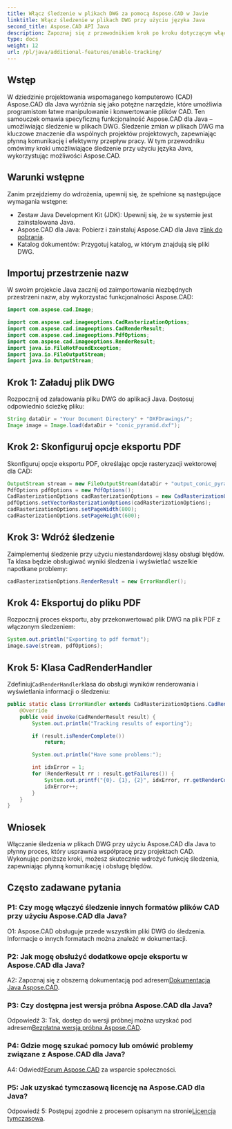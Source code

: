 ```yaml
---
title: Włącz śledzenie w plikach DWG za pomocą Aspose.CAD w Javie
linktitle: Włącz śledzenie w plikach DWG przy użyciu języka Java
second_title: Aspose.CAD API Java
description: Zapoznaj się z przewodnikiem krok po kroku dotyczącym włączania śledzenia plików DWG w Javie przy użyciu Aspose.CAD, zapewniając bezproblemową współpracę w projektach CAD.
type: docs
weight: 12
url: /pl/java/additional-features/enable-tracking/
---
```

## Wstęp

W dziedzinie projektowania wspomaganego komputerowo (CAD) Aspose.CAD dla Java wyróżnia się jako potężne narzędzie, które umożliwia programistom łatwe manipulowanie i konwertowanie plików CAD. Ten samouczek omawia specyficzną funkcjonalność Aspose.CAD dla Java – umożliwiając śledzenie w plikach DWG. Śledzenie zmian w plikach DWG ma kluczowe znaczenie dla wspólnych projektów projektowych, zapewniając płynną komunikację i efektywny przepływ pracy. W tym przewodniku omówimy kroki umożliwiające śledzenie przy użyciu języka Java, wykorzystując możliwości Aspose.CAD.

## Warunki wstępne

Zanim przejdziemy do wdrożenia, upewnij się, że spełnione są następujące wymagania wstępne:

- Zestaw Java Development Kit (JDK): Upewnij się, że w systemie jest zainstalowana Java.
-  Aspose.CAD dla Java: Pobierz i zainstaluj Aspose.CAD dla Java z[link do pobrania](https://releases.aspose.com/cad/java/).
- Katalog dokumentów: Przygotuj katalog, w którym znajdują się pliki DWG.

## Importuj przestrzenie nazw

W swoim projekcie Java zacznij od zaimportowania niezbędnych przestrzeni nazw, aby wykorzystać funkcjonalności Aspose.CAD:

```java
import com.aspose.cad.Image;

import com.aspose.cad.imageoptions.CadRasterizationOptions;
import com.aspose.cad.imageoptions.CadRenderResult;
import com.aspose.cad.imageoptions.PdfOptions;
import com.aspose.cad.imageoptions.RenderResult;
import java.io.FileNotFoundException;
import java.io.FileOutputStream;
import java.io.OutputStream;
```

## Krok 1: Załaduj plik DWG

Rozpocznij od załadowania pliku DWG do aplikacji Java. Dostosuj odpowiednio ścieżkę pliku:

```java
String dataDir = "Your Document Directory" + "DXFDrawings/";
Image image = Image.load(dataDir + "conic_pyramid.dxf");
```

## Krok 2: Skonfiguruj opcje eksportu PDF

Skonfiguruj opcje eksportu PDF, określając opcje rasteryzacji wektorowej dla CAD:

```java
OutputStream stream = new FileOutputStream(dataDir + "output_conic_pyramid.pdf");
PdfOptions pdfOptions = new PdfOptions();
CadRasterizationOptions cadRasterizationOptions = new CadRasterizationOptions();
pdfOptions.setVectorRasterizationOptions(cadRasterizationOptions);
cadRasterizationOptions.setPageWidth(800);
cadRasterizationOptions.setPageHeight(600);
```

## Krok 3: Wdróż śledzenie

Zaimplementuj śledzenie przy użyciu niestandardowej klasy obsługi błędów. Ta klasa będzie obsługiwać wyniki śledzenia i wyświetlać wszelkie napotkane problemy:

```java
cadRasterizationOptions.RenderResult = new ErrorHandler();
```

## Krok 4: Eksportuj do pliku PDF

Rozpocznij proces eksportu, aby przekonwertować plik DWG na plik PDF z włączonym śledzeniem:

```java
System.out.println("Exporting to pdf format");
image.save(stream, pdfOptions);
```

## Krok 5: Klasa CadRenderHandler

 Zdefiniuj`CadRenderHandler`klasa do obsługi wyników renderowania i wyświetlania informacji o śledzeniu:

```java
public static class ErrorHandler extends CadRasterizationOptions.CadRenderHandler {
    @Override
    public void invoke(CadRenderResult result) {
        System.out.println("Tracking results of exporting");

        if (result.isRenderComplete())
            return;

        System.out.println("Have some problems:");

        int idxError = 1;
        for (RenderResult rr : result.getFailures()) {
            System.out.printf("{0}. {1}, {2}", idxError, rr.getRenderCode(), rr.getMessage());
            idxError++;
        }
    }
}
```

## Wniosek

Włączanie śledzenia w plikach DWG przy użyciu Aspose.CAD dla Java to płynny proces, który usprawnia współpracę przy projektach CAD. Wykonując poniższe kroki, możesz skutecznie wdrożyć funkcję śledzenia, zapewniając płynną komunikację i obsługę błędów.

## Często zadawane pytania

### P1: Czy mogę włączyć śledzenie innych formatów plików CAD przy użyciu Aspose.CAD dla Java?

O1: Aspose.CAD obsługuje przede wszystkim pliki DWG do śledzenia. Informacje o innych formatach można znaleźć w dokumentacji.

### P2: Jak mogę obsłużyć dodatkowe opcje eksportu w Aspose.CAD dla Java?

 A2: Zapoznaj się z obszerną dokumentacją pod adresem[Dokumentacja Java Aspose.CAD](https://reference.aspose.com/cad/java/).

### P3: Czy dostępna jest wersja próbna Aspose.CAD dla Java?

 Odpowiedź 3: Tak, dostęp do wersji próbnej można uzyskać pod adresem[Bezpłatna wersja próbna Aspose.CAD](https://releases.aspose.com/).

### P4: Gdzie mogę szukać pomocy lub omówić problemy związane z Aspose.CAD dla Java?

 A4: Odwiedź[Forum Aspose.CAD](https://forum.aspose.com/c/cad/19) za wsparcie społeczności.

### P5: Jak uzyskać tymczasową licencję na Aspose.CAD dla Java?

 Odpowiedź 5: Postępuj zgodnie z procesem opisanym na stronie[Licencja tymczasowa](https://purchase.aspose.com/temporary-license/).